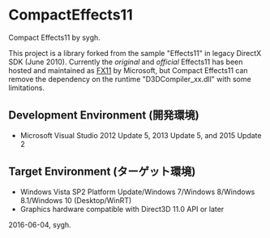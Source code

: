 ﻿# CompactEffects11
Compact Effects11 by sygh.

This project is a library forked from the sample "Effects11" in legacy DirectX SDK (June 2010).
Currently the *original* and *official* Effects11 has been hosted and maintained as [FX11](https://github.com/Microsoft/FX11) by Microsoft, but Compact Effects11 can remove the dependency on the runtime "D3DCompiler_xx.dll" with some limitations.

## Development Environment (開発環境)
* Microsoft Visual Studio 2012 Update 5, 2013 Update 5, and 2015 Update 2

## Target Environment (ターゲット環境)
* Windows Vista SP2 Platform Update/Windows 7/Windows 8/Windows 8.1/Windows 10 (Desktop/WinRT)
* Graphics hardware compatible with Direct3D 11.0 API or later

2016-06-04, sygh.
